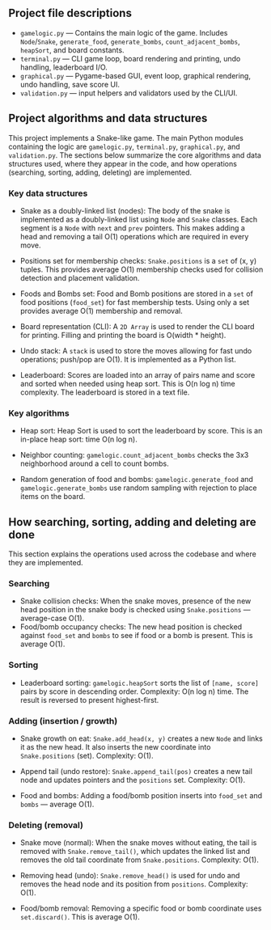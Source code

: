 ## Project file descriptions

- `gamelogic.py` — Contains the main logic of the game. Includes `Node`/`Snake`, `generate_food`, `generate_bombs`, `count_adjacent_bombs`, `heapSort`, and board constants.
- `terminal.py` — CLI game loop, board rendering and printing, undo handling, leaderboard I/O.
- `graphical.py` — Pygame-based GUI, event loop, graphical rendering, undo handling, save score UI.
- `validation.py` — input helpers and validators used by the CLI/UI.

## Project algorithms and data structures
This project implements a Snake-like game. The main Python modules containing the logic are `gamelogic.py`, `terminal.py`, `graphical.py`, and `validation.py`. The sections below summarize the core algorithms and data structures used, where they appear in the code, and how operations (searching, sorting, adding, deleting) are implemented.

### Key data structures

- Snake as a doubly-linked list (nodes): The body of the snake is implemented as a doubly-linked list using `Node` and `Snake` classes. Each segment is a `Node` with `next` and `prev` pointers. This makes adding a head and removing a tail O(1) operations which are required in every move.

- Positions set for membership checks: `Snake.positions` is a `set` of (x, y) tuples. This provides average O(1) membership checks used for collision detection and placement validation.

- Foods and Bombs set: Food and Bomb positions are stored in a `set` of food positions (`food_set`) for fast membership tests. Using only a set provides average O(1) membership and removal.

- Board representation (CLI): A `2D Array` is used to render the CLI board for printing. Filling and printing the board is O(width * height).

- Undo stack: A `stack` is used to store the moves allowing for fast undo operations; push/pop are O(1). It is implemented as a Python list.

- Leaderboard: Scores are loaded into an array of pairs name and score and sorted when needed using heap sort. This is O(n log n) time complexity. The leaderboard is stored in a text file.

### Key algorithms

- Heap sort: Heap Sort is used to sort the leaderboard by score. This is an in-place heap sort: time O(n log n).

- Neighbor counting: `gamelogic.count_adjacent_bombs` checks the 3x3 neighborhood around a cell to count bombs.

- Random generation of food and bombs: `gamelogic.generate_food` and `gamelogic.generate_bombs` use random sampling with rejection to place items on the board.

## How searching, sorting, adding and deleting are done

This section explains the operations used across the codebase and where they are implemented.

### Searching 

- Snake collision checks: When the snake moves, presence of the new head position in the snake body is checked using `Snake.positions` — average-case O(1). 
- Food/bomb occupancy checks: The new head position is checked against `food_set` and `bombs` to see if food or a bomb is present. This is average O(1).

### Sorting

- Leaderboard sorting: `gamelogic.heapSort` sorts the list of `[name, score]` pairs by score in descending order. Complexity: O(n log n) time. The result is reversed to present highest-first.

### Adding (insertion / growth)

- Snake growth on eat: `Snake.add_head(x, y)` creates a new `Node` and links it as the new head. It also inserts the new coordinate into `Snake.positions` (set). Complexity: O(1).

- Append tail (undo restore): `Snake.append_tail(pos)` creates a new tail node and updates pointers and the `positions` set. Complexity: O(1).

- Food and bombs: Adding a food/bomb position inserts into `food_set` and `bombs` — average O(1).

### Deleting (removal)

- Snake move (normal): When the snake moves without eating, the tail is removed with `Snake.remove_tail()`, which updates the linked list and removes the old tail coordinate from `Snake.positions`. Complexity: O(1).

- Removing head (undo): `Snake.remove_head()` is used for undo and removes the head node and its position from `positions`. Complexity: O(1).

- Food/bomb removal: Removing a specific food or bomb coordinate uses `set.discard()`. This is average O(1).


